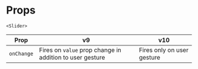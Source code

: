 # Props

`<Slider>`

| Prop       | v9                                                       | v10                        |
| ---------- | -------------------------------------------------------- | -------------------------- |
| `onChange` | Fires on `value` prop change in addition to user gesture | Fires only on user gesture |
